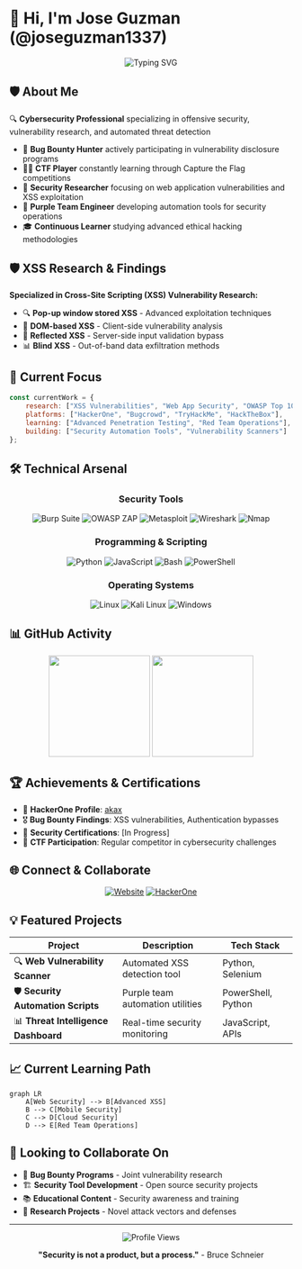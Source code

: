 # 👋 Hi, I'm Jose Guzman (@joseguzman1337)

<div align="center">
  <img src="https://readme-typing-svg.herokuapp.com?font=Fira+Code&pause=1000&color=00FF00&center=true&vCenter=true&width=435&lines=Cybersecurity+Researcher;Bug+Bounty+Hunter;Ethical+Hacker;Purple+Team+Specialist" alt="Typing SVG" />
</div>

## 🛡️ About Me

🔍 **Cybersecurity Professional** specializing in offensive security, vulnerability research, and automated threat detection

- 🎯 **Bug Bounty Hunter** actively participating in vulnerability disclosure programs
- 🏴‍☠️ **CTF Player** constantly learning through Capture the Flag competitions  
- 🔬 **Security Researcher** focusing on web application vulnerabilities and XSS exploitation
- 🤖 **Purple Team Engineer** developing automation tools for security operations
- 🎓 **Continuous Learner** studying advanced ethical hacking methodologies

## 🛡️ XSS Research & Findings

**Specialized in Cross-Site Scripting (XSS) Vulnerability Research:**
- 🔍 **Pop-up window stored XSS** - Advanced exploitation techniques
- 🎯 **DOM-based XSS** - Client-side vulnerability analysis
- 🔧 **Reflected XSS** - Server-side input validation bypass
- 📊 **Blind XSS** - Out-of-band data exfiltration methods

## 🚀 Current Focus

```javascript
const currentWork = {
    research: ["XSS Vulnerabilities", "Web App Security", "OWASP Top 10"],
    platforms: ["HackerOne", "Bugcrowd", "TryHackMe", "HackTheBox"],
    learning: ["Advanced Penetration Testing", "Red Team Operations"],
    building: ["Security Automation Tools", "Vulnerability Scanners"]
};
```

## 🛠️ Technical Arsenal

<div align="center">

### Security Tools
![Burp Suite](https://img.shields.io/badge/-Burp%20Suite-FF6633?style=flat-square&logo=burpsuite&logoColor=white)
![OWASP ZAP](https://img.shields.io/badge/-OWASP%20ZAP-00549E?style=flat-square&logo=owasp&logoColor=white)
![Metasploit](https://img.shields.io/badge/-Metasploit-2E5C8A?style=flat-square&logo=metasploit&logoColor=white)
![Wireshark](https://img.shields.io/badge/-Wireshark-1679A7?style=flat-square&logo=wireshark&logoColor=white)
![Nmap](https://img.shields.io/badge/-Nmap-4682B4?style=flat-square&logo=nmap&logoColor=white)

### Programming & Scripting
![Python](https://img.shields.io/badge/-Python-3776AB?style=flat-square&logo=python&logoColor=white)
![JavaScript](https://img.shields.io/badge/-JavaScript-F7DF1E?style=flat-square&logo=javascript&logoColor=black)
![Bash](https://img.shields.io/badge/-Bash-4EAA25?style=flat-square&logo=gnu-bash&logoColor=white)
![PowerShell](https://img.shields.io/badge/-PowerShell-5391FE?style=flat-square&logo=powershell&logoColor=white)

### Operating Systems
![Linux](https://img.shields.io/badge/-Linux-FCC624?style=flat-square&logo=linux&logoColor=black)
![Kali Linux](https://img.shields.io/badge/-Kali%20Linux-557C94?style=flat-square&logo=kalilinux&logoColor=white)
![Windows](https://img.shields.io/badge/-Windows-0078D6?style=flat-square&logo=windows&logoColor=white)

</div>

## 📊 GitHub Activity

<div align="center">
  <img height="180em" src="https://github-readme-stats.vercel.app/api?username=joseguzman1337&show_icons=true&theme=dark&include_all_commits=true&count_private=true"/>
  <img height="180em" src="https://github-readme-stats.vercel.app/api/top-langs/?username=joseguzman1337&layout=compact&langs_count=7&theme=dark"/>
</div>

## 🏆 Achievements & Certifications

- 🥇 **HackerOne Profile**: [akax](https://hackerone.com/akax/)
- 🎖️ **Bug Bounty Findings**: XSS vulnerabilities, Authentication bypasses
- 📜 **Security Certifications**: [In Progress]
- 🏅 **CTF Participation**: Regular competitor in cybersecurity challenges

## 🌐 Connect & Collaborate

<div align="center">

[![Website](https://img.shields.io/badge/-Portfolio-FF5722?style=for-the-badge&logo=google-chrome&logoColor=white)](https://joseguzman1337.github.io)
[![HackerOne](https://img.shields.io/badge/-HackerOne-494649?style=for-the-badge&logo=hackerone&logoColor=white)](https://hackerone.com/akax/)

</div>

## 💡 Featured Projects

<div align="center">

| Project | Description | Tech Stack |
|---------|-------------|------------|
| 🔍 **Web Vulnerability Scanner** | Automated XSS detection tool | Python, Selenium |
| 🛡️ **Security Automation Scripts** | Purple team automation utilities | PowerShell, Python |
| 📊 **Threat Intelligence Dashboard** | Real-time security monitoring | JavaScript, APIs |

</div>

## 📈 Current Learning Path

```mermaid
graph LR
    A[Web Security] --> B[Advanced XSS]
    B --> C[Mobile Security]
    C --> D[Cloud Security]
    D --> E[Red Team Operations]
```

## 🤝 Looking to Collaborate On

- 🎯 **Bug Bounty Programs** - Joint vulnerability research
- 🏗️ **Security Tool Development** - Open source security projects  
- 📚 **Educational Content** - Security awareness and training
- 🔬 **Research Projects** - Novel attack vectors and defenses

---

<div align="center">
  <img src="https://komarev.com/ghpvc/?username=joseguzman1337&color=green&style=flat-square" alt="Profile Views" />
  
  **"Security is not a product, but a process."** - Bruce Schneier
</div>
